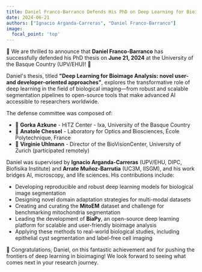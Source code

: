 ```yaml
---
title: Daniel Franco-Barranco Defends His PhD on Deep Learning for Bioimage Analysis
date: 2024-06-21
authors: ["Ignacio Arganda-Carreras", "Daniel Franco-Barranco"]
image:
  focal_point: 'top'
---
```


🎉 We are thrilled to announce that **Daniel Franco-Barranco** has successfully defended his PhD thesis on **June 21, 2024** at the University of the Basque Country (UPV/EHU)! 🎉

<!--more-->

Daniel's thesis, titled **"Deep Learning for Bioimage Analysis: novel user- and developer-oriented approaches"**, explores the transformative role of deep learning in the field of biological imaging—from robust and scalable segmentation pipelines to open-source tools that make advanced AI accessible to researchers worldwide.

The defense committee was composed of:
- 🧠 **Gorka Azkune** - HiTZ Center - Ixa, University of the Basque Country  
- 🔬 **Anatole Chessel** - Laboratory for Optics and Biosciences, École Polytechnique, France  
- 🧬 **Virginie Uhlmann** - Director of the BioVisionCenter, University of Zurich (participated remotely)

Daniel was supervised by **Ignacio Arganda-Carreras** (UPV/EHU, DIPC, Biofisika Institute) and **Arrate Muñoz-Barrutia** (UC3M, IISGM), and his work bridges AI, microscopy, and life sciences. His contributions include:

- Developing reproducible and robust deep learning models for biological image segmentation  
- Designing novel domain adaptation strategies for multi-modal datasets  
- Creating and curating the **MitoEM** dataset and challenge for benchmarking mitochondria segmentation  
- Leading the development of **BiaPy**, an open-source deep learning platform for scalable and user-friendly bioimage analysis  
- Applying these methods to real-world biological studies, including epithelial cyst segmentation and label-free cell imaging

👏 Congratulations, Daniel, on this fantastic achievement and for pushing the frontiers of deep learning in bioimaging! We look forward to seeing what comes next in your research journey.
